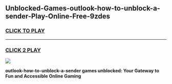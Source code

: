 
## Unblocked-Games-outlook-how-to-unblock-a-sender-Play-Online-Free-9zdes
<h3>
<a href="https://premium76.site?title=outlook-how-to-unblock-a-sender&ref=26A">CLICK TO PLAY</a></h3>
<hr>

<h3>
<a href="https://premium76.site?title=outlook-how-to-unblock-a-sender&ref=26A">CLICK 2 PLAY</a>
  
</h3>

<a href="https://premium76.site?title=outlook-how-to-unblock-a-sender&ref=26A"><img src="https://clearcache.store/games.png"></a>


**outlook-how-to-unblock-a-sender games unblocked: Your Gateway to Fun and Accessible Online Gaming**
